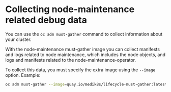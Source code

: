 # Collecting node-maintenance related debug data

You can use the `oc adm must-gather` command to collect information about your cluster.

With the  node-maintenance must-gather image you can collect manifests and logs related to node maintenance,
which includes the node objects, and logs and manifests related to the node-maintenance-operator.

To collect this data, you must specify the extra image using the `--image` option.
Example:

```bash
oc adm must-gather --image=quay.io/medik8s/lifecycle-must-gather:latest
```
